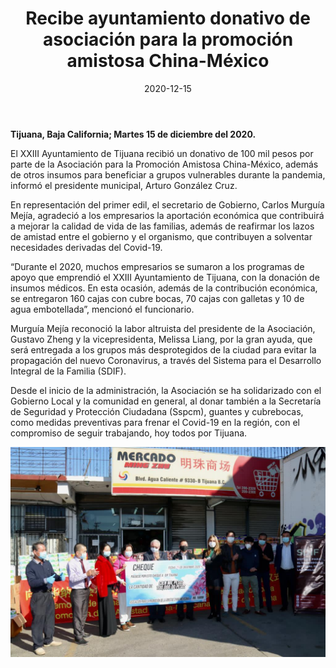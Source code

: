 ﻿---
layout: blog
title:  "Recibe ayuntamiento donativo de asociación para la promoción amistosa China-México"
date:   2020-12-15
categories: tijuana
permalink: /:categories/:title:output_ext
image: /img/cnr/2020-12-15-recibe-ayuntamiento.jpeg
alt: "Recibe ayuntamiento donativo de asociación para la promoción amistosa China-México"
autor: 
---
 
**Tijuana, Baja California; Martes 15 de diciembre del 2020.**


El XXIII Ayuntamiento de Tijuana recibió un donativo de 100 mil pesos por parte de la Asociación para la Promoción Amistosa China-México, además de otros insumos para beneficiar a grupos vulnerables durante la pandemia, informó el presidente municipal, Arturo González Cruz.


En representación del primer edil, el secretario de Gobierno, Carlos Murguía Mejía, agradeció a los empresarios la aportación económica que contribuirá a mejorar la calidad de vida de las familias, además de reafirmar los lazos de amistad entre el gobierno y el organismo, que contribuyen a solventar necesidades derivadas del Covid-19.


“Durante el 2020, muchos empresarios se sumaron a los programas de apoyo que emprendió el XXIII Ayuntamiento de Tijuana, con la donación de insumos médicos. En esta ocasión, además de la contribución económica, se entregaron 160 cajas con cubre bocas, 70 cajas con galletas y 10 de agua embotellada”, mencionó el funcionario.


Murguía Mejía reconoció la labor altruista del presidente de la Asociación, Gustavo Zheng y la vicepresidenta, Melissa Liang, por la gran ayuda, que será entregada a los grupos más desprotegidos de la ciudad para evitar la propagación del nuevo Coronavirus, a través del Sistema para el Desarrollo Integral de la Familia (SDIF).


Desde el inicio de la administración, la Asociación se ha solidarizado con el Gobierno Local y la comunidad en general, al donar también a la Secretaría de Seguridad y Protección Ciudadana (Sspcm), guantes y cubrebocas, como medidas  preventivas para frenar el Covid-19 en la región, con el compromiso de seguir trabajando, hoy todos por Tijuana.

<div id="carouselExampleSlidesOnly" class="carousel slide" data-ride="carousel">
  <div class="carousel-inner">
    <div class="carousel-item active">
       <img class="d-block w-100" src="/img/cnr/2020-12-15-recibe-ayuntamiento.jpeg" loading="lazy"  alt="Recibe ayuntamiento donativo de asociación para la promoción amistosa China-México">
    </div>
  </div>
</div>